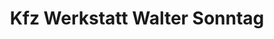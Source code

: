 ---
title: "Kfz Werkstatt Walter Sonntag"
url: /bielefeld/kfz-werkstatt-walter-sonntag/
shop: Autowerkstatt
---